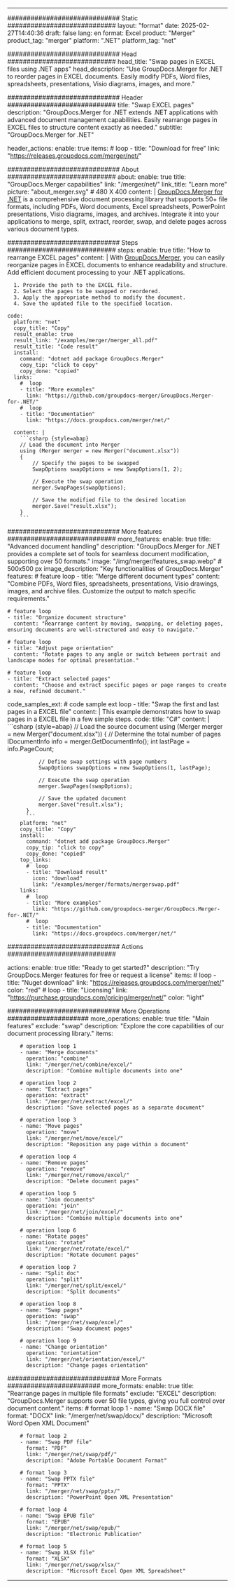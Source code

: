 
---
############################# Static ############################
layout: "format"
date:  2025-02-27T14:40:36
draft: false
lang: en
format: Excel
product: "Merger"
product_tag: "merger"
platform: ".NET"
platform_tag: "net"

############################# Head ############################
head_title: "Swap pages in EXCEL files using .NET apps"
head_description: "Use GroupDocs.Merger for .NET to reorder pages in EXCEL documents. Easily modify PDFs, Word files, spreadsheets, presentations, Visio diagrams, images, and more."

############################# Header ############################
title: "Swap EXCEL pages" 
description: "GroupDocs.Merger for .NET extends .NET applications with advanced document management capabilities. Easily rearrange pages in EXCEL files to structure content exactly as needed."
subtitle: "GroupDocs.Merger for .NET" 

header_actions:
  enable: true
  items:
    #  loop
    - title: "Download for free"
      link: "https://releases.groupdocs.com/merger/net/"
      
############################# About ############################
about:
    enable: true
    title: "GroupDocs.Merger capabilities"
    link: "/merger/net/"
    link_title: "Learn more"
    picture: "about_merger.svg" # 480 X 400
    content: |
       [GroupDocs.Merger for .NET](/merger/net/) is a comprehensive document processing library that supports 50+ file formats, including PDFs, Word documents, Excel spreadsheets, PowerPoint presentations, Visio diagrams, images, and archives. Integrate it into your applications to merge, split, extract, reorder, swap, and delete pages across various document types.

############################# Steps ############################
steps:
    enable: true
    title: "How to rearrange EXCEL pages"
    content: |
      With [GroupDocs.Merger](/merger/net/), you can easily reorganize pages in EXCEL documents to enhance readability and structure. Add efficient document processing to your .NET applications.
      
      1. Provide the path to the EXCEL file.
      2. Select the pages to be swapped or reordered.
      3. Apply the appropriate method to modify the document.
      4. Save the updated file to the specified location.
   
    code:
      platform: "net"
      copy_title: "Copy"
      result_enable: true
      result_link: "/examples/merger/merger_all.pdf"
      result_title: "Code result"
      install:
        command: "dotnet add package GroupDocs.Merger"
        copy_tip: "click to copy"
        copy_done: "copied"
      links:
        #  loop
        - title: "More examples"
          link: "https://github.com/groupdocs-merger/GroupDocs.Merger-for-.NET/"
        #  loop
        - title: "Documentation"
          link: "https://docs.groupdocs.com/merger/net/"
          
      content: |
        ```csharp {style=abap}
        // Load the document into Merger
        using (Merger merger = new Merger("document.xlsx"))
        {
            // Specify the pages to be swapped
            SwapOptions swapOptions = new SwapOptions(1, 2);

            // Execute the swap operation
            merger.SwapPages(swapOptions);

            // Save the modified file to the desired location
            merger.Save("result.xlsx");
        }
        ```            

############################# More features ############################
more_features:
  enable: true
  title: "Advanced document handling"
  description: "GroupDocs.Merger for .NET provides a complete set of tools for seamless document modification, supporting over 50 formats."
  image: "/img/merger/features_swap.webp" # 500x500 px
  image_description: "Key functionalities of GroupDocs.Merger"
  features:
    # feature loop
    - title: "Merge different document types"
      content: "Combine PDFs, Word files, spreadsheets, presentations, Visio drawings, images, and archive files. Customize the output to match specific requirements."

    # feature loop
    - title: "Organize document structure"
      content: "Rearrange content by moving, swapping, or deleting pages, ensuring documents are well-structured and easy to navigate."

    # feature loop
    - title: "Adjust page orientation"
      content: "Rotate pages to any angle or switch between portrait and landscape modes for optimal presentation."

    # feature loop
    - title: "Extract selected pages"
      content: "Choose and extract specific pages or page ranges to create a new, refined document."
      
  code_samples_ext:
    # code sample ext loop
    - title: "Swap the first and last pages in a EXCEL file"
      content: |
        This example demonstrates how to swap pages in a EXCEL file in a few simple steps.
      code:
        title: "C#"
        content: |
          ```csharp {style=abap}
          // Load the source document
          using (Merger merger = new Merger("document.xlsx"))
          {
              // Determine the total number of pages
              IDocumentInfo info = merger.GetDocumentInfo();
              int lastPage = info.PageCount;

              // Define swap settings with page numbers
              SwapOptions swapOptions = new SwapOptions(1, lastPage);
          
              // Execute the swap operation
              merger.SwapPages(swapOptions);

              // Save the updated document
              merger.Save("result.xlsx");
          }
          ```
        platform: "net"
        copy_title: "Copy"
        install:
          command: "dotnet add package GroupDocs.Merger"
          copy_tip: "click to copy"
          copy_done: "copied"
        top_links:
          #  loop
          - title: "Download result"
            icon: "download"
            link: "/examples/merger/formats/mergerswap.pdf"
        links:
          #  loop
          - title: "More examples"
            link: "https://github.com/groupdocs-merger/GroupDocs.Merger-for-.NET/"
          #  loop
          - title: "Documentation"
            link: "https://docs.groupdocs.com/merger/net/"
            

            


############################# Actions ############################

actions:
  enable: true
  title: "Ready to get started?"
  description: "Try GroupDocs.Merger features for free or request a license"
  items:
    #  loop
    - title: "Nuget download"
      link: "https://releases.groupdocs.com/merger/net/"
      color: "red"
        #  loop
    - title: "Licensing"
      link: "https://purchase.groupdocs.com/pricing/merger/net/"
      color: "light"


############################# More Operations #####################
more_operations:
    enable: true
    title: "Main features"
    exclude: "swap"
    description: "Explore the core capabilities of our document processing library."
    items: 
          
        # operation loop 1
        - name: "Merge documents"
          operation: "combine"
          link: "/merger/net/combine/excel/"
          description: "Combine multiple documents into one"

        # operation loop 2
        - name: "Extract pages"
          operation: "extract"
          link: "/merger/net/extract/excel/"
          description: "Save selected pages as a separate document"

        # operation loop 3
        - name: "Move pages"
          operation: "move"
          link: "/merger/net/move/excel/"
          description: "Reposition any page within a document"

        # operation loop 4
        - name: "Remove pages"
          operation: "remove"
          link: "/merger/net/remove/excel/"
          description: "Delete document pages"

        # operation loop 5
        - name: "Join documents"
          operation: "join"
          link: "/merger/net/join/excel/"
          description: "Combine multiple documents into one"

        # operation loop 6
        - name: "Rotate pages"
          operation: "rotate"
          link: "/merger/net/rotate/excel/"
          description: "Rotate document pages"

        # operation loop 7
        - name: "Split doc"
          operation: "split"
          link: "/merger/net/split/excel/"
          description: "Split documents"

        # operation loop 8
        - name: "Swap pages"
          operation: "swap"
          link: "/merger/net/swap/excel/"
          description: "Swap document pages"

        # operation loop 9
        - name: "Change orientation"
          operation: "orientation"
          link: "/merger/net/orientation/excel/"
          description: "Change pages orientation"
          
        
          
############################# More Formats ########################
more_formats:
    enable: true
    title: "Rearrange pages in multiple file formats"
    exclude: "EXCEL"
    description: "GroupDocs.Merger supports over 50 file types, giving you full control over document content."
    items: 
        # format loop 1
        - name: "Swap DOCX file"
          format: "DOCX"
          link: "/merger/net/swap/docx/"
          description: "Microsoft Word Open XML Document"
          
        # format loop 2
        - name: "Swap PDF file"
          format: "PDF"
          link: "/merger/net/swap/pdf/"
          description: "Adobe Portable Document Format"
          
        # format loop 3
        - name: "Swap PPTX file"
          format: "PPTX"
          link: "/merger/net/swap/pptx/"
          description: "PowerPoint Open XML Presentation"

        # format loop 4
        - name: "Swap EPUB file"
          format: "EPUB"
          link: "/merger/net/swap/epub/"
          description: "Electronic Publication"
          
        # format loop 5
        - name: "Swap XLSX file"
          format: "XLSX"
          link: "/merger/net/swap/xlsx/"
          description: "Microsoft Excel Open XML Spreadsheet"
  

---